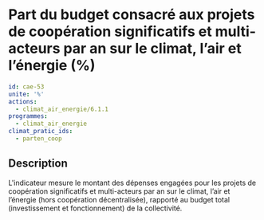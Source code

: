 # Part du budget consacré aux projets de coopération significatifs et multi-acteurs par an sur le climat, l’air et l’énergie (%)
```yaml
id: cae-53
unite: '%'
actions:
  - climat_air_energie/6.1.1
programmes:
  - climat_air_energie
climat_pratic_ids:
  - parten_coop
```
## Description
L'indicateur mesure le montant des dépenses engagées pour les projets de coopération significatifs et multi-acteurs par an sur le climat, l’air et l’énergie (hors coopération décentralisée), rapporté au budget total (investissement et fonctionnement) de la collectivité.





